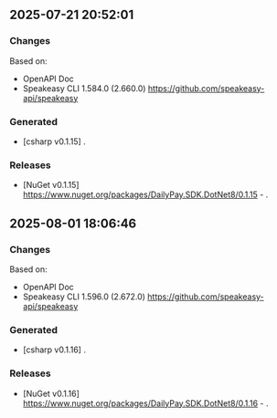 

## 2025-07-21 20:52:01
### Changes
Based on:
- OpenAPI Doc  
- Speakeasy CLI 1.584.0 (2.660.0) https://github.com/speakeasy-api/speakeasy
### Generated
- [csharp v0.1.15] .
### Releases
- [NuGet v0.1.15] https://www.nuget.org/packages/DailyPay.SDK.DotNet8/0.1.15 - .

## 2025-08-01 18:06:46
### Changes
Based on:
- OpenAPI Doc  
- Speakeasy CLI 1.596.0 (2.672.0) https://github.com/speakeasy-api/speakeasy
### Generated
- [csharp v0.1.16] .
### Releases
- [NuGet v0.1.16] https://www.nuget.org/packages/DailyPay.SDK.DotNet8/0.1.16 - .